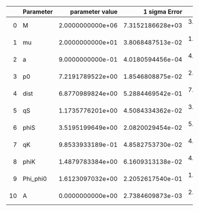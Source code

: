 |    | Parameter   |   parameter value |    1 sigma Error |   Relative Error |              SNR |
|---:|:------------|------------------:|-----------------:|-----------------:|-----------------:|
|  0 | M           |  2.0000000000e+06 | 7.3152186628e+03 | 3.6576093314e-03 | 1.4174016679e+01 |
|  1 | mu          |  2.0000000000e+01 | 3.8068487513e-02 | 1.9034243757e-03 | 1.4174016679e+01 |
|  2 | a           |  9.0000000000e-01 | 4.0180594456e-04 | 4.4645104951e-04 | 1.4174016679e+01 |
|  3 | p0          |  7.2191789522e+00 | 1.8546808875e-02 | 2.5691022480e-03 | 1.4174016679e+01 |
|  4 | dist        |  6.8770989824e+00 | 5.2884469542e-01 | 7.6899386903e-02 | 1.4174016679e+01 |
|  5 | qS          |  1.1735776201e+00 | 4.5084334362e-02 | 3.8416150403e-02 | 1.4174016679e+01 |
|  6 | phiS        |  3.5195199649e+00 | 2.0820029454e-02 | 5.9155878250e-03 | 1.4174016679e+01 |
|  7 | qK          |  9.8533933189e-01 | 4.8582753730e-02 | 4.9305606869e-02 | 1.4174016679e+01 |
|  8 | phiK        |  1.4879783384e+00 | 6.1609313138e-02 | 4.1404711041e-02 | 1.4174016679e+01 |
|  9 | Phi_phi0    |  1.6123097032e+00 | 2.2052617540e-01 | 1.3677656033e-01 | 1.4174016679e+01 |
| 10 | A           |  0.0000000000e+00 | 2.7384609873e-03 | 2.7384609873e-03 | 1.4174016679e+01 |